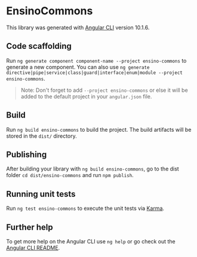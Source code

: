 # EnsinoCommons

This library was generated with [Angular CLI](https://github.com/angular/angular-cli) version 10.1.6.

## Code scaffolding

Run `ng generate component component-name --project ensino-commons` to generate a new component. You can also use `ng generate directive|pipe|service|class|guard|interface|enum|module --project ensino-commons`.

> Note: Don't forget to add `--project ensino-commons` or else it will be added to the default project in your `angular.json` file.

## Build

Run `ng build ensino-commons` to build the project. The build artifacts will be stored in the `dist/` directory.

## Publishing

After building your library with `ng build ensino-commons`, go to the dist folder `cd dist/ensino-commons` and run `npm publish`.

## Running unit tests

Run `ng test ensino-commons` to execute the unit tests via [Karma](https://karma-runner.github.io).

## Further help

To get more help on the Angular CLI use `ng help` or go check out the [Angular CLI README](https://github.com/angular/angular-cli/blob/master/README.md).
